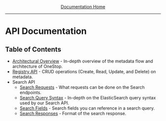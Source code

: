 <div align="center"><a href="/onestop/">Documentation Home</a></div>
<hr>

# API Documentation

## Table of Contents
- [Architectural Overview](architectural-overview) - In-depth overview of the metadata flow and architecture of OneStop.
- [Registry API](registry-api) - CRUD operations (Create, Read, Update, and Delete) on metadata.
- Search API
    - [Search Requests](search-requests) - What requests can be done on the Search endpoints.
    - [Search Query Syntax](search-query-syntax) - In-depth on the ElasticSearch query syntax used by our Search API.
    - [Search Fields](search-fields) - Search fields you can reference in a search query.
    - [Search Responses](search-responses) - Format of the search response.
